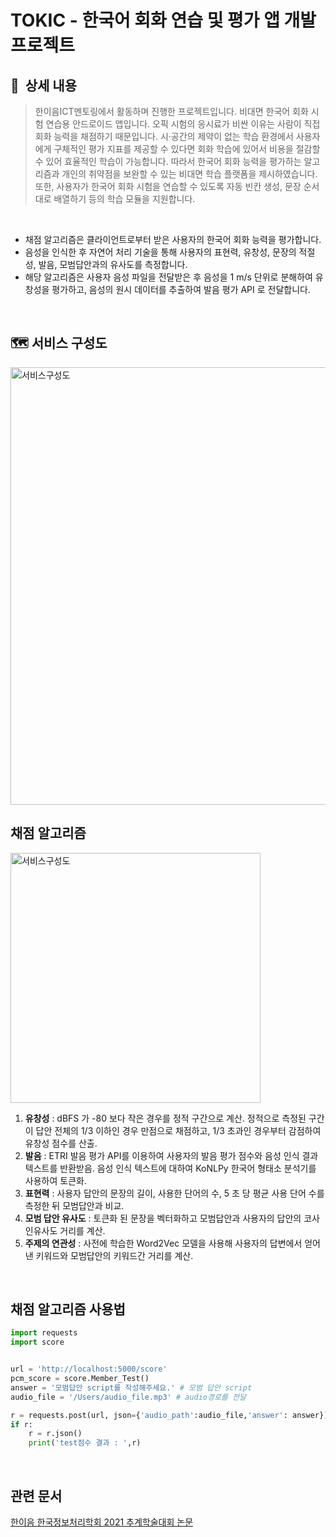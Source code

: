 # TOKIC - 한국어 회화 연습 및 평가 앱 개발 프로젝트
## 📖  상세 내용
> 한이음ICT멘토링에서 활동하며 진행한 프로젝트입니다. 비대면 한국어 회화 시험 연습용 안드로이드 앱입니다. 오픽 시험의 응시료가 비싼 이유는 사람이 직접 회화 능력을 채점하기 때문입니다. 시·공간의 제약이 없는 학습 환경에서 사용자에게 구체적인 평가 지표를 제공할 수 있다면 회화 학습에 있어서 비용을 절감할 수 있어 효율적인 학습이 가능합니다. 따라서 한국어 회화 능력을 평가하는 알고리즘과 개인의 취약점을 보완할 수 있는 비대면 학습 플랫폼을 제시하였습니다. 또한, 사용자가 한국어 회화 시험을 연습할 수 있도록 자동 빈칸 생성, 문장 순서대로 배열하기 등의 학습 모듈을 지원합니다.

<br>

* 채점 알고리즘은 클라이언트로부터 받은 사용자의 한국어 회화 능력을 평가합니다.
* 음성을 인식한 후 자연어 처리 기술을 통해 사용자의 표현력, 유창성, 문장의 적절성, 발음, 모범답안과의 유사도를 측정합니다.
* 해당 알고리즘은 사용자 음성 파일을 전달받은 후 음성을 1 m/s 단위로 분해하여 유창성을 평가하고, 음성의 원시 데이터를 추출하여 발음 평가 API 로 전달합니다.

<br>

## 🗺  서비스 구성도
<img width="700" alt="서비스구성도" src="https://user-images.githubusercontent.com/54613024/150265001-02406232-f80f-41e3-9a95-6fe718abc4c2.png">

<br>

## 채점 알고리즘 
<img width="400" alt="서비스구성도" src="https://user-images.githubusercontent.com/54613024/150265223-eb75ccb6-05e3-4fbc-89e2-11596ef20a5d.png">

1. **유창성** : dBFS 가 -80 보다 작은 경우를 정적 구간으로 계산. 정적으로 측정된 구간이 답안 전체의 1/3 이하인 경우 만점으로 채점하고, 1/3 초과인 경우부터 감점하여 유창성 점수를 산출.
2. **발음** : ETRI 발음 평가 API를 이용하여 사용자의 발음 평가 점수와 음성 인식 결과 텍스트를 반환받음. 음성 인식 텍스트에 대하여 KoNLPy 한국어 형태소 분석기를 사용하여 토큰화.
3. **표현력** : 사용자 답안의 문장의 길이, 사용한 단어의 수, 5 초 당 평균 사용 단어 수를 측정한 뒤 모범답안과 비교.
4. **모범 답안 유사도** : 토큰화 된 문장을 벡터화하고 모범답안과 사용자의 답안의 코사인유사도 거리를 계산.
5. **주제의 연관성** : 사전에 학습한 Word2Vec 모델을 사용해 사용자의 답변에서 얻어낸 키워드와 모범답안의 키워드간 거리를 계산.
<br>

## 채점 알고리즘 사용법
```python
import requests
import score


url = 'http://localhost:5000/score'
pcm_score = score.Member_Test()
answer = '모범답안 script를 작성해주세요.' # 모범 답안 script
audio_file = '/Users/audio_file.mp3' # audio경로를 전달

r = requests.post(url, json={'audio_path':audio_file,'answer': answer})
if r:
    r = r.json()
    print('test점수 결과 : ',r)
```
<br>

## 관련 문서  
[한이음 한국정보처리학회 2021 추계학술대회 논문](https://www.koreascience.or.kr/article/CFKO202133648924945.page)
<br>
